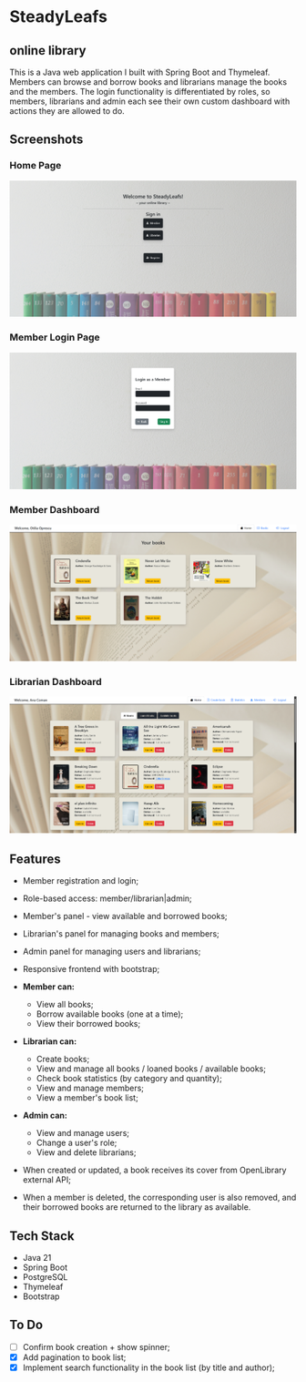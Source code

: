 # SteadyLeafs
## online library

This is a Java web application I built with Spring Boot and Thymeleaf. Members can browse and borrow books and librarians manage the books and the members. The login functionality is differentiated by roles, so members, librarians and admin each see their own custom dashboard with actions they are allowed to do.  

## Screenshots
### Home Page
![Home Page](screenshots/appHomePage.png)

### Member Login Page
![Member Login Page](screenshots/loginMember.png)

### Member Dashboard
![Member Dashboard](screenshots/memberDashboard.png)

### Librarian Dashboard
![Librarian Dashboard](screenshots/librarianDashboard.png)

## Features
- Member registration and login;
- Role-based access: member/librarian|admin;
- Member's panel - view available and borrowed books;
- Librarian's panel for managing books and members;
- Admin panel for managing users and librarians;
- Responsive frontend with bootstrap;


- **Member can:**
  - View all books;
  - Borrow available books (one at a time);
  - View their borrowed books;
- **Librarian can:**
  - Create books;
  - View and manage all books / loaned books / available books;
  - Check book statistics (by category and quantity);
  - View and manage members;
  - View a member's book list;
- **Admin can:**
  - View and manage users;
  - Change a user's role;
  - View and delete librarians;
  

- When created or updated, a book receives its cover from OpenLibrary external API;
- When a member is deleted, the corresponding user is also removed, and their borrowed books are returned to the library as available.

## Tech Stack
- Java 21
- Spring Boot
- PostgreSQL
- Thymeleaf
- Bootstrap


## To Do
- [ ] Confirm book creation + show spinner;
- [x] Add pagination to book list;
- [x] Implement search functionality in the book list (by title and author);